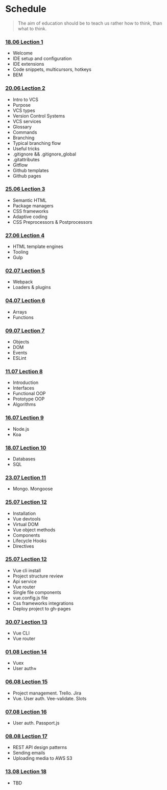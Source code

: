 # Schedule

> The aim of education should be to teach us rather how to think, than what to think.

### [18.06 Lection 1](/lecture-1/lecture.md)
- Welcome
- IDE setup and configuration
- IDE extensions
- Code snippets, multicursors, hotkeys
- BEM

### [20.06 Lection 2](/lecture-2/lecture.md)
- Intro to VCS
- Purpose
- VCS types
- Version Control Systems
- VCS services
- Glossary
- Commands
- Branching
- Typical branching flow
- Useful tricks
- .gitignore && .gitignore_global
- .gitattributes
- Gitflow
- Github templates
- Github pages

### [25.06 Lection 3](/lecture-3/lecture.md)
- Semantic HTML
- Package managers
- CSS frameworks
- Adaptive coding
- CSS Preprocessors & Postprocessors

### [27.06 Lection 4](/lecture-4/lecture.md)
- HTML template engines
- Tooling
- Gulp

### [02.07 Lection 5](/lecture-5/lecture.md)
- Webpack
- Loaders & plugins

### [04.07 Lection 6](/lecture-6/lecture.md)
- Arrays
- Functions

### [09.07 Lection 7](/lecture-7/lecture.md)
- Objects
- DOM
- Events
- ESLint

### [11.07 Lection 8](/lecture-8/lecture.md)
- Introduction
- Interfaces
- Functional OOP
- Prototype OOP
- Algorithms

### [16.07 Lection 9](/lecture-9/lecture.md)
- Node.js
- Koa

### [18.07 Lection 10](/lecture-10/lecture.md)
- Databases
- SQL

### [23.07 Lection 11](/lecture-11/lecture.md)
- Mongo. Mongoose

### [25.07 Lection 12](/lecture-12/lecture.md)
- Installation
- Vue devtools
- Virtual DOM
- Vue object methods
- Components
- Lifecycle Hooks
- Directives

### [25.07 Lection 12](/lecture-12/lecture.md)
- Vue cli install
- Project structure review
- Api service
- Vue router
- Single file components
- vue.config.js file
- Css frameworks integrations
- Deploy project to gh-pages

### [30.07 Lection 13](/lecture-13/lecture.md)
- Vue CLI
- Vue router

### [01.08 Lection 14](/lecture-14/lecture.md)
- Vuex
- User auth≈

### [06.08 Lection 15](/lecture-15/lecture.md)
- Project management. Trello. Jira
- Vue. User auth. Vee-validate. Slots

### [07.08 Lection 16](/lecture-16/lecture.md)
- User auth. Passport.js

### [08.08 Lection 17](/lecture-17/lecture.md)
- REST API design patterns
- Sending emails
- Uploading media to AWS S3

### [13.08 Lection 18](/lecture-18/lecture.md)
- TBD

